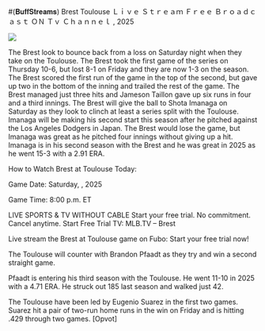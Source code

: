 #(𝐁𝐮𝐟𝐟𝐒𝐭𝐫𝐞𝐚𝐦𝐬) Brest Toulouse Ｌｉｖｅ Ｓｔｒｅａｍ Ｆｒｅｅ Ｂｒｏａｄｃａｓｔ ＯＮ Ｔｖ Ｃｈａｎｎｅｌ , 2025  
  
  
[![](https://i.imgur.com/qSNzIqt.png)](https://movie.rssnews.media/VHNqJix.php)  
  
The Brest look to bounce back from a loss on Saturday night when they take on the Toulouse. The Brest took the first game of the series on Thursday 10-6, but lost 8-1 on Friday and they are now 1-3 on the season. The Brest scored the first run of the game in the top of the second, but gave up two in the bottom of the inning and trailed the rest of the game. The Brest managed just three hits and Jameson Taillon gave up six runs in four and a third innings. The Brest will give the ball to Shota Imanaga on Saturday as they look to clinch at least a series split with the Toulouse. Imanaga will be making his second start this season after he pitched against the Los Angeles Dodgers in Japan. The Brest would lose the game, but Imanaga was great as he pitched four innings without giving up a hit. Imanaga is in his second season with the Brest and he was great in 2025 as he went 15-3 with a 2.91 ERA.

How to Watch Brest at Toulouse Today:

Game Date: Saturday, , 2025

Game Time: 8:00 p.m. ET

LIVE SPORTS & TV WITHOUT CABLE
Start your free trial. No commitment. Cancel anytime.
Start Free Trial
TV: MLB.TV – Brest

Live stream the Brest at Toulouse game on Fubo: Start your free trial now!

The Toulouse will counter with Brandon Pfaadt as they try and win a second straight game.

Pfaadt is entering his third season with the Toulouse. He went 11-10 in 2025 with a 4.71 ERA. He struck out 185 last season and walked just 42.

The Toulouse have been led by Eugenio Suarez in the first two games. Suarez hit a pair of two-run home runs in the win on Friday and is hitting .429 through two games. [Opvot]